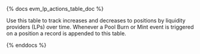 {% docs evm_lp_actions_table_doc %}

Use this table to track increases and decreases to positions by liquidity providers (LPs) over time. Whenever a Pool Burn or Mint event is triggered on a position a record is appended to this table.

{% enddocs %}
